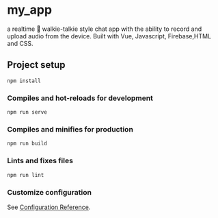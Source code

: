 # my_app

a realtime 💬 walkie-talkie style chat app with the ability to record and upload audio from the device. Built with Vue, Javascript, Firebase,HTML and CSS.

## Project setup
```
npm install
```

### Compiles and hot-reloads for development
```
npm run serve
```

### Compiles and minifies for production
```
npm run build
```

### Lints and fixes files
```
npm run lint
```

### Customize configuration
See [Configuration Reference](https://cli.vuejs.org/config/).
